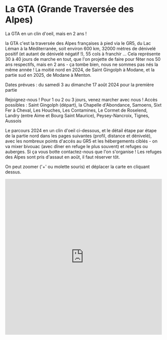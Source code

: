 # La GTA (Grande Traversée des Alpes)

La GTA en un clin d'oeil, mais en 2 ans ! 

la GTA c'est la traversée des Alpes françaises à pied via le GR5, du Lac Léman à la Méditerranée, soit environ 600 km, 32000 mètres de dénivelé positif (et autant de dénivelé négatif !), 55 cols à franchir ... Cela représente 30 à 40 jours de marche en tout, que l'on projette de faire pour fêter nos 50 ans respectifs, mais en 2 ans - ça tombe bien, nous ne sommes pas nés la même année ! La moitié nord en 2024, de Saint Gingolph à Modane, et la partie sud en 2025, de Modane à Menton.

Dates prévues : du samedi 3 au dimanche 17 août 2024 pour la première partie

Rejoignez-nous ! Pour 1 ou 2 ou 3 jours, venez marcher avec nous !
Accès possibles : Saint Gingolph (départ), la Chapelle d'Abondance, Samoens, Sixt Fer à Cheval, Les Houches, Les Contamines, Le Cormet de Roselend, Landry (entre Aime et Bourg Saint Maurice), Peysey-Nancroix, Tignes, Aussois

Le parcours 2024 en un clin d'oeil ci-dessous, et le détail étape par étape de la partie nord dans les pages suivantes (profil, distance et dénivelé), avec les nombreux points d'accés au GR5 et les hébergements ciblés - on va mixer bivouac (avec dîner en refuge le plus souvent) et refuges ou auberges. Si ça vous botte contactez-nous que l'on s'organise ! Les refuges des Alpes sont pris d'assaut en août, il faut réserver tôt. 

On peut zoomer ('+' ou molette souris) et déplacer la carte en cliquant dessus.

<iframe src="https://gpx.studio/?state=%7B%22ids%22:%5B%221LsHgB2no65i54qBYpu1Bcx-vGrU1td2y%22%5D%7D&embed" width="100%" height="500" frameborder="0" allowfullscreen><p><a href="https://gpx.studio/?state=%7B%22ids%22:%5B%221LsHgB2no65i54qBYpu1Bcx-vGrU1td2y%22%5D%7D"></a></p></iframe>
